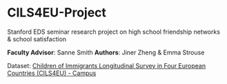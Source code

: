 # CILS4EU-Project
Stanford EDS seminar research project on high school friendship networks &amp; school satisfaction

**Faculty Advisor**: Sanne Smith
**Authors**: Jiner Zheng & Emma Strouse

Dataset: [Children of Immigrants Longitudinal Survey in Four European Countries (CILS4EU) - Campus](https://www.cils4.eu/index.php?option=com_content&view=article&id=130&Itemid=235)
